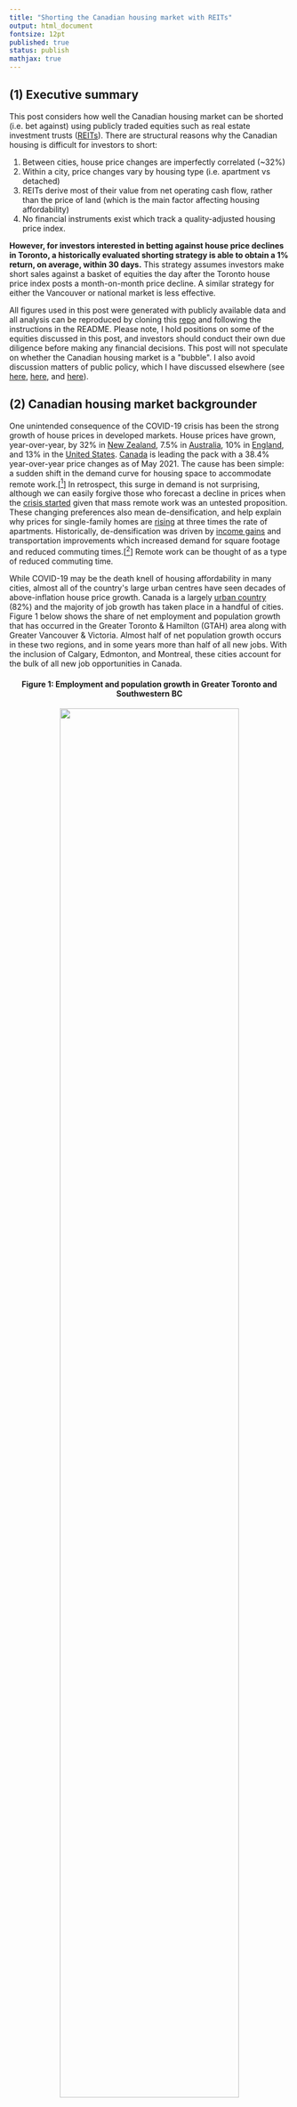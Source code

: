```yaml
---
title: "Shorting the Canadian housing market with REITs"
output: html_document
fontsize: 12pt
published: true
status: publish
mathjax: true
---
```


## (1) Executive summary

This post considers how well the Canadian housing market can be shorted (i.e. bet against) using publicly traded equities such as real estate investment trusts ([REITs](https://en.wikipedia.org/wiki/Real_estate_investment_trust)). There are structural reasons why the Canadian housing is difficult for investors to short:

1. Between cities, house price changes are imperfectly correlated (~32%)
2. Within a city, price changes vary by housing type (i.e. apartment vs detached)
3. REITs derive most of their value from net operating cash flow, rather than the price of land (which is the main factor affecting housing affordability)
4. No financial instruments exist which track a quality-adjusted housing price index.

**However, for investors interested in betting against house price declines in Toronto, a historically evaluated shorting strategy is able to obtain a 1% return, on average, within 30 days.** This strategy assumes investors make short sales against a basket of equities the day after the Toronto house price index posts a month-on-month price decline. A similar strategy for either the Vancouver or national market is less effective.

All figures used in this post were generated with publicly available data and all analysis can be reproduced by cloning this [repo](https://github.com/ErikinBC/REIT_CAN) and following the instructions in the README. Please note, I hold positions on some of the equities discussed in this post, and investors should conduct their own due diligence before making any financial decisions. This post will not speculate on whether the Canadian housing market is a "bubble". I also avoid discussion matters of public policy, which I have discussed elsewhere (see [here](http://www.erikdrysdale.com/DA_kramer/), [here](https://bioeconometrician.github.io/supplymatters/), and [here](https://bioeconometrician.github.io/house_divided/)). 


## (2) Canadian housing market backgrounder

One unintended consequence of the COVID-19 crisis has been the strong growth of house prices in developed markets. House prices have grown, year-over-year, by 32% in [New Zealand](https://tradingeconomics.com/new-zealand/housing-index), 7.5% in [Australia](https://www.abs.gov.au/statistics/economy/price-indexes-and-inflation/residential-property-price-indexes-eight-capital-cities/latest-release), 10% in [England](https://www.statista.com/statistics/620365/monthly-house-price-index-in-england-uk/), and 13% in the [United States](https://www.spglobal.com/spdji/en/index-family/indicators/sp-corelogic-case-shiller/sp-corelogic-case-shiller-composite/#overview). [Canada](https://creastats.crea.ca/en-CA/) is leading the pack with a 38.4% year-over-year price changes as of May 2021. The cause has been simple: a sudden shift in the demand curve for housing space to accommodate remote work.[[^1]] In retrospect, this surge in demand is not surprising, although we can easily forgive those who forecast a decline in prices when the [crisis started](https://financialpost.com/real-estate/mortgages/cmhc-big-city-home-prices-resales-construction-to-fall-in-2020) given that mass remote work was an untested proposition. These changing preferences also mean de-densification, and help explain why prices for single-family homes are [rising](https://www.crea.ca/housing-market-stats/mls-home-price-index/hpi-tool/) at three times the rate of apartments. Historically, de-densification was driven by [income gains](https://coller.m.tau.ac.il/sites/nihul.tau.ac.il/files/media_server/Recanati/management/elrov/june2014_symposium/Malpezzi.pdf) and transportation improvements which increased demand for square footage and reduced commuting times.[[^2]] Remote work can be thought of as a type of reduced commuting time.

While COVID-19 may be the death knell of housing affordability in many cities, almost all of the country's large urban centres have seen decades of above-inflation house price growth. Canada is a largely [urban country](https://en.wikipedia.org/wiki/Urbanization_by_country) (82%) and the majority of job growth has taken place in a handful of cities. Figure 1 below shows the share of net employment and population growth that has occurred in the Greater Toronto & Hamilton (GTAH) area along with  Greater Vancouver & Victoria. Almost half of net population growth occurs in these two regions, and in some years more than half of all new jobs. With the inclusion of Calgary, Edmonton, and Montreal, these cities account for the bulk of all new job opportunities in Canada.

<center><h4><b>Figure 1: Employment and population growth in Greater Toronto and Southwestern BC </b></h4></center>
<center><p><img src="/figures/gg_lf_share.png" width="80%"></p></center>
<center><i>Source: CANSIM tables 14-10-0096-01, 14-10-0090-01</i></center>

<br>

Unfortunately for many workers, and especially those who rent, surging house prices have effectively wiped out all labour market benefits from moving these municipalities. As the average renter spends anywhere from [29-36%](http://poll.forumresearch.com/data/42647a5a-bd83-4ee0-b3ed-0dc55f02279cMississauga_Cost%20of%20Living_.pdf) of their income on rent, rental prices increases of 5-15% are enough to wipe out real wage increases.[[^3]] Since 2000 most residential house prices and rents in Canada have become sufficiently volatile and disconnected from local labour markets that housing costs have become the equivalent of a foreign currency for renters.[[^4]] Figure 2 shows that house prices have gone up by 100-250%, depending on the Canadian city, since 2005 (an annualized rate of roughly 5-9%).

<center><h4><b>Figure 2: Canadian housing prices by region and type </b></h4></center>
<center><p><img src="/figures/gg_crea_tt.png" width="100%"></p></center>
<center><i>Source: CREA HPI</i></center>

In contrast, the consumer price level has increased by at most 50% in this time period, and owning shares in Canada's blue chip companies, while profitable, has been much less lucrative (Figure 3).

<center><h4><b>Figure 3: Canadian HPI (Teranet) vs CPI vs TSX </b></h4></center>
<center><p><img src="/figures/gg_hpi_vs_stats.png" width="70%"></p></center>
<center><i>Source: Teranet HPI, CANSIM 18-10-0006-01, S&P/TSX Composite index </i></center>


## (3) Housing as an investment

Housing is a horrible investment vehicle *in theory*. An ideal asset is 1) liquid, 2) diversified, and 3) uncorrelated with other income streams. Residential real estate fails to satisfy all three of these properties. Housing is difficult to sell and has a large transaction cost (illiquid). It is a single-asset class (undiversified). Assuming you are employed in the city you live in, a housing market slump will likely be associated with local economic shocks which imply an increased probability of unemployment. 

Investing 101 says that owning a *single* stock is a bad idea. Even though a given company could see its share price increase by 30% in a given year, it could also fall by a large amount. In contrast, owning ten stocks in ten different sectors will reduce the probability of a large price increase or decrease.[[^5]] The same principle applies to owning a house. Even if a city's house price growth was stable in aggregate, within a neighbourhood there can be large price swings due to re-zoning, gentrification, natural disasters, construction projects, and many other forces. 

Housing markets also share the unfortunate characteristic that they are highly cyclical. When the local economy is doing well prices will go up. But if a local industry collapses then workers will lose their jobs, housing prices will fall, and a cascade of defaults can occur. One of the reasons for the 2008 financial crisis was the large amount of leverage that the banking sector took on. A 10% equity stake in a home means you are levered 9:1. At this ratio, a 10% price increase yields a 100% return on investment whereas a 10% price decline means your down payment is wiped out. Leverage therefore magnifies returns.

However, two-thirds of Canadian households [own their house](https://www150.statcan.gc.ca/n1/daily-quotidien/171025/dq171025c-eng.htm) and more than 80% think home ownership is a [good investment](http://www.rbc.com/newsroom/news/2017/20170410-homeownership.html). Why is there a disconnect between economic theory and what real people actually want to invest in? One reason might be culture. In North America the real estate industry has turned home ownership into a cultural good that signifies middle-class respectability. The power imbalance between tenants and landlords may also create a yearning for independence via ownership. COVID-19 has further reinforced the view that an owner-occupied home can be one's castle. Many people believe that paying rent amounts to "throwing away money" whereas payments against a mortgage are a tool to build equity. Housing is also tied up with family, marriage, and many other factors that are hard to disentangle from pecuniary interests. The fact that wealthy societies like [Switzerland and Germany](https://tinyurl.com/ogmaoxe) have home ownership rates below 55% suggests that cultural forces may a factor. I am more inclined to believe that policy is the demand-side culprit. First, and most crucially, a Canadian taxpayer's principal residence is [excluded](https://tinyurl.com/yc8b7cn6) from capital gains tax. Whereas an [RRSP](https://en.wikipedia.org/wiki/Registered_retirement_savings_plan) or [TFSA](https://en.wikipedia.org/wiki/Tax-free_savings_account) account has limits on the amount of tax-free earnings that can be sheltered in Canada, no such limit exists for the primary residence. As a result, literally hundreds of billions of dollars of capital gains have gone untaxed in the last twenty years.

Given that a first-time buyer in Vancouver or Toronto would need to obtain a mortgage of more than a million dollars to buy a semi-detached house, or more than half-a-million for a condo, it is not surprising that many are reluctant to jump into the property market. However the fear of waiting too long and being priced out of the market is not unreasonable given the empirical data in the last 20 years. For Canadian households which have been observing these price changes the psychological effects have been profound. The [fear of missing out](https://en.wikipedia.org/wiki/Fear_of_missing_out) means that Canadian households are more willing to leverage themselves to get large mortgages. Canada's household debt-to-income ratio [is 177%](https://www150.statcan.gc.ca/t1/tbl1/en/cv.action?pid=3810023801), putting our country near the top in [world comparisons](https://data.oecd.org/hha/household-debt.htm). Most of this household debt, unsurprisingly, is made up of mortgages (65%). Even though renters do not necessarily experience higher rents in any given year because of rent controls and the stickiness of contracts, in the long run rents will necessarily rise since rental units can ultimately be resold as condos for homebuyers and investors. For example, CMHC [reports](https://www.cmhc-schl.gc.ca/en/data-and-research/data-tables/rental-market-report-data-tables) that rental prices rose by 5.7%, 6.5%, and 6.0% in 2019, for Montreal Toronto, and Vancouver, which was close to the increase in property prices.[[^6]] In other words house price increases will always catch up with renters in the long run.

Canadian households interested in owning a home, or existing homeowners wishing to protect their home equity, can both benefit from a [hedging](https://en.wikipedia.org/wiki/Hedge_(finance)) strategy. For those not yet in the market, a hedge amounts to owning an investment whose values will go up (or down) if the price of housing goes up (or down). Conversely, those wishing to insulate themselves from losing home equity may want an investment whose value goes up (or down) when the price of housing goes down (or up). The next two sections of this post discuss the investment options that exist, and their technical performance in terms of hedging. While my primary focus is on shorting (i.e. betting against) the housing market, it should be clear that some stocks are better than others at tracking the Canadian housing market.

## (4) REITs and other housing-related equities

Real estate investment trusts (REITs) are often touted as the best vehicle for tracking the housing market. A REIT is a type of trust structure that allows companies to avoid paying corporate income tax if they pass their net income to shareholders. These companies are usually debt-financed, and purchase a portfolio of residential and/or commercial properties, and earn money for shareholders by renting them out above the cost of financing and management. Hence, REITs are popular as a passive income vehicle since they tend to pay monthly dividends, and usually at a favourable rate. There are at least [40](https://reitreport.ca/canadian-reits/) publicly tradeable REITs on the Toronto Stock Exchange (TSX), and I use up to [38](https://raw.githubusercontent.com/ErikinBC/gists/master/data/reit_list.csv) of them in my analysis. 

Unfortunately, for an investor wishing the hedge against residential real estate prices, REITs are an imperfect vehicle for three reasons.

1. They often own commercial properties
2. The location of their real estate assets will vary
3. Their value is primarily derived from future cash flow, and not the land prices

For example, during the COVID-19 crisis, the value of REITs fell precipitously and only recently recovered. This makes sense because reduced household and business incomes reduced the market rate for rents. REITs are not designed to speculate on the value of land, which is what drives most of the cost of residential real estate. Furthermore, residential REITs almost exclusively rent out apartment units, which may or may not track the price of detached houses.

However, as an asset class REITs have done very well in the last 15 years. The return from either capital gains, or dividends, separately, was enough to beat the S&P/TSX Composite index. When combined, the compound growth has been staggering (Figure 4). However, the number of REITs in this index remains small, ranging from 13 in 2005 to 35 in 2021. Randomizing allocations to this index reveals the [magnitude of variation](https://raw.githubusercontent.com/erikdrysdale/erikdrysdale.github.io/master/figures/gg_reit_idx_bs.png). Owning REITs would have easily kept pace with Canada's housing prices. This does not necessarily mean that  REITs are structurally correlated with house prices, as will be discussed in the next section.


<center><h4><b>Figure 4: Canadian REIT index </b></h4></center>
<center><p><img src="/figures/gg_reit_idx.png" width="100%"></p></center>
<center><i>Source: Author's calculations </i></center>

REITs share the advantage of other stocks in that they are liquid. Similar to ETFs, they also hold a portfolio of assets which helps to reduce their downside risk. They are well suited to being held in an RRSP or TFSA account where such dividends can be accumulated tax free and re-invested without penalty. Individuals that rent their apartment from a publicly traded REIT may want to consider owning the stock as a partial hedge against future rent increases. Even in 2021 with interest rates close to zero, the average REIT is still paying a generous dividend rate of 5% of more (Figure 5).

<center><h4><b>Figure 5: Canadian REIT dividend rate </b></h4></center>
<center><p><img src="/figures/gg_arate_dividend.png" width="80%"></p></center>
<center><i>Source: Yahoo Finance & Author's calculations </i></center>

<br>

Headlines that Wall Street insiders are [betting against](https://www.fool.ca/2021/03/26/2-short-sellers-who-lost-money-betting-against-the-housing-market/) Canada's housing market almost always implies they are betting against Canada's largest banks (TD, RBC, Scotia, etc). This is horrible shorting strategy for the simple reason that Canada's major banks have almost no mortgage default risk. Residential mortgage origination in Canada falls into one of two categories: insured and uninsured mortgages. If you purchase a house with less than a 20% down payment, you are required to get mortgage insurance, which transfers the risk of mortgage default from the bank making the loan to one of three mortgage insurers in Canada: i) Canada Mortgage and Housing Corporation (CMHC), ii) Canada Guaranty Mortgage Insurance Co., or iii) Sagen MI Canada. CMHC is a crown corporation and has the implicit backing of the federal government, Guaranty is privately owned by the Ontario Teacher's Pension Plan (and probably has the backing of the provincial government), whereas Sagen MI is publicly tradeable (but has the smallest market share). An investor's best hope to profit from residential mortgage default risk is limited to Sagen. Though many banks hold uninsured mortgages, these have an equity buffer of at least a 20%, and are usually held by the highest quality borrowers. 

Besides REITs and Sagen, are there other stocks that might track housing prices? I identified several. Bridgemarq Real Estate Services (BRE.TO) derives most of its revenue from services provided to realtors. Since realtor's income tracks house prices, this is a reasonable housing play. Equitable Group Inc. (EQB.TO), Home Capital Group Inc. (HCG.TO), and Atrium Mortgage Investment Corporation (AI.TO) are all alternative mortgages lenders and have the lowest quality mortgages on their books. Although with mortgage insurance and securitization it is difficult to assess their underlying credit risk. However, Home Capital's [flirtation](https://www.cbc.ca/news/business/home-capital-faq-1.4090098) with bankruptcy in 2017 suggests these lenders will be the first to go under, if anyone does. Another category of investments that may experience fallout from a post-COVID housing downturn are home builders and material providers. West Fraser Timber Co. (WFG.TO), CanWel Building Materials Group Ltd. (CWX.TO), and iShares U.S. Home Construction ETF (ITB) will likely ride the fortunes of the price of a 2x4. Unfortunately, as Figure 6 below shows, none of these stocks shows a long-run price correlation with national house prices in Canada.

<center><h4><b>Figure 6: Other housing-related equities </b></h4></center>
<center><p><img src="/figures/gg_tera_other.png" width="100%"></p></center>
<center><i>Source: Yahoo Finance and Teranet</i></center>

## (5) Shorting the Canadian housing market

The quantitative index that most closely aligns to Canadians' housing market experiences is a quality-adjusted house price index (HPI). There are two such indices in Canada: the [CREA HPI](https://www.crea.ca/housing-market-stats/mls-home-price-index/hpi-tool/) and [Teranet](https://housepriceindex.ca/). Teranet uses a [repeat sales methodology](https://housepriceindex.ca/wp-content/uploads/2017/08/Teranet-National-Bank-House-Price-Index-Methodology-Overview.pdf), which only measures price changes for the same house that has been sold at different time points. CREA's approach is slightly more [complicated](https://www.crea.ca/wp-content/uploads/2019/06/HPI_Methodology-1.pdf) and [hedonically](https://en.wikipedia.org/wiki/Hedonic_regression) adjusts for different housing characteristics. While Teranet's methodology is probably more robust, it is a lagging indicator because it uses data from the land registry, and there is a time lag between the purchase price and closing. Statistical estimates suggest that Teranet lags CREA by around 2-3 months, depending on the city (see Figure 7). 

<center><h4><b>Figure 7: Month-on-month % lead/lag comparison </b></h4></center>
<center><p><img src="/figures/gg_rho_hpi.png" width="90%"></p></center>
<center><i>Source: Teranet and CREA</i></center>

Unfortunately, there is no financial instrument that tracks either of these Canadian HPIs. There could be significant benefit to Canadians if housing futures were available for these indices, the way they are for [some cities](https://www.homepricefutures.com/) in the United States. Even if such options did exist and were traded in a liquid market, a homeowner wishing to hedge their investment would experience several challenges. First, as Figure 2 showed, housing prices will vary by type, even within the same city (i.e. apartments versus detached homes). Second, the duration of the financial instrument may not align. For example, shorting positions will be subject to margin calls, so that an investor will be forced to liquidate a position before they can realize a profit. Third, the length of the contract may differ from the period of occupancy. Many homeowners will want to hold positions for at least five years to match the term of a mortgage. 

How can the equities outlined in section (4) be used to bet against (or short) the housing market? Retail investors will have two choices: 1) direct [short selling](https://en.wikipedia.org/wiki/Short_(finance)#Physical_shorting_with_borrowed_securities) (i.e. borrowing equities) or 2) purchasing options like [puts](https://en.wikipedia.org/wiki/Put_option). Short selling is fundamentally more risky because you have to re-purchase the stock at a future price, and the price of a stock has no upper bound. However, short selling comes with no upfront cost beyond some small fees and the borrowing interest rate your brokerage account charges.[[^7]] In contrast, the purchase price of a put is the most amount of money you can possibly lose. These option get their value when the price of an equity goes below the "strike price," which gives you the right to sell the equity at an inflated price and pocket the difference. Naturally, the closer the strike price is the current market price, the more expensive the put will be. It is up to each individual investor to determine whether short sales or puts are more appropriate for their financial needs. 

For the rest of this section I will outline the shorting strategy used to determine whether money can be made from short-term downswings in house prices for Toronto, Vancouver, or the national market generally. There is a myth that house prices never decline in Canada. This is simply not true, as Figure 8 shows. All regions saw price declines during the financial crisis in 2008-2009. Vancouver saw further price declines in 2012-13 and then again in 2018-19 after the introduction of a [speculation tax](https://www2.gov.bc.ca/gov/content/taxes/speculation-vacancy-tax/faq-speculation-and-vacancy-tax). Toronto saw a modest pull-back in 2017-18 after the introduction of a different [speculation tax](https://www.fin.gov.on.ca/en/bulletins/nrst/). Canada as a whole has been the most immune to downturns, with declines in Toronto or Vancouver being partially offset by other markets.  

<center><h4><b>Figure 8: When have house prices prices declined? </b></h4></center>
<center><p><img src="/figures/gg_hpi_sidx.png" width="80%"></p></center>
<center><i>Source: CREA and Teranet</i></center>

A reasonable strategy is to take short positions against a group of equities for months in which the CREA HPI posts a negative (seasonally adjusted) month-over-month price decline. Using the CREA HPI release dates since 2010, a $100 short position in each of the stocks discussed in section (4) is taken when the regional HPI posts a monthly price decrease. I chose to avoid the great recession since all asset prices saw a downturn during this period. In the case of Toronto, a handful of stocks are able to obtain a modest average shorting profit after 30 days (Figure 9). These include Brookfield Property Partners (BPY), Canadian Tire REIT (CRT), SmartCentres REIT (SRU), Morguard REIT (MRT), and Morguard North American Residential (MRG). BPY and MRT contain a mixture of property types, CRT and SRU are exclusively commercial, and MRG is is exclusively residential. 

<center><h4><b>Figure 9: Shorting success for the Toronto HPI </b></h4></center>
<center><p><img src="/figures/gg_short_Toronto.png" width="100%"></p></center>
<center><i>Source: CREA and Yahoo Finance</i></center>

Equivalent figures for [Vancouver](https://raw.githubusercontent.com/erikdrysdale/erikdrysdale.github.io/master/figures/gg_short_Vancouver.png) and [Canada](https://raw.githubusercontent.com/erikdrysdale/erikdrysdale.github.io/master/figures/gg_short_Canada.png) show even less signal. Shorting more than one equity is able reduce the variance of the profits and losses, although at the expense of an overall return (Figure 10). Although the range of profit and losses for Vancouver is so large as to make the average profit almost meaningless.

<center><h4><b>Figure 10: Holding multiple short positions </b></h4></center>
<center><p><img src="/figures/gg_comp_short.png" width="100%"></p></center>
<center><i>Source: Author's calculation</i></center>

While using the best five instead of the top ranked stock lowers the average shorting return from \\$1.6 to \\$1 for Toronto, it also reduces the downside risk from \\$2.5 to \\$1 (Figure 11). This suggests that shorting a small number of stocks is worth the bias-variance trade-off.

<center><h4><b>Figure 11: Trade-offs for holding multiple short positions </b></h4></center>
<center><p><img src="/figures/gg_comp_metric.png" width="90%"></p></center>
<center><i>Source: Author's calculation</i></center>

## (6) Conclusion

There appears to be a modest historical relationship between price declines in the Toronto CREA HPI and price declines in a handful of REITs. The same REITs have an even weaker signal with Canada as a whole. The Vancouver HPI appears too volatile and idiosyncratic for equities to be useful hedges. Of course, these relationships are based on the small number of times the housing market has declined in these jurisdictions. The run-up in house prices because of COVID-19 may be *sui generis*. It is completely conceivable that rental prices will rise (benefiting REITs) even as house prices decline due to housing preferences reverting to a pre-pandemic state. Alternatively, prices may crash for the likes of Equitable, Home Capital, and Atrium if investors begin to question their underwriting standards. Until Canadian investors are able to directly short the CREA or Teranet HPIs, betting against the Canadian housing market will be a challenging task.

<br>

* * *

## References

[^1]: And possibly to accommodate all of those [new pets](https://www.statista.com/statistics/1191395/pet-ownership-status-due-to-covid-19-in-the-us/) we've been adopting. 

[^2]: For example, [Manhattan's density](https://marroninstitute.nyu.edu/uploads/content/Manhattan_Densities_Low_Res,_1_January_2015.pdf) has halved since its peak in 1910. A similar phenomenon can be seen in Victorian London and Paris. Before motorized vehicles were common, workers had to walk to their place of employment and placed a higher premium of living in the downtown core where the sources of employment were.

[^3]: When I refer to "real" prices I am referring to the CPI-deflated prices as defined by [Statistics Canada](https://www.statcan.gc.ca/eng/subjects-start/prices_and_price_indexes/consumer_price_indexes).

[^4]: Local wage and residential house prices changes are correlated, but for most individuals the correlation will be sufficiently small that this is an insufficient insurance mechanism (with the possible exception of real estate agents).

[^5]: The magnitude of the decrease will vary by the distribution. For example, if stock price returns followed a normal distribution, then owning 10 uncorrelated stocks would reduce a two-standard deviation change by a factor of 200: $\Phi(-1)/\Phi(-\sqrt{10})$. Even if a stock price followed an exponential distribution (which has fatter tails) the decrease in probability would be by a factor of almost 7000 (`pexp(3,lower.tail = F)/pgamma(q=3*10,shape=10,rate=1,lower.tail = F)`! 

[^6]: The respective Teranet price changes in 2019 were 6.1%, 5.3%, and 0.6%, respectively.

[^7]: For example [TD](https://www.td.com/ca/products-services/investing/td-direct-investing/accounts/rates.jsp) charges an annual interest rate of 4% on margin balances.
